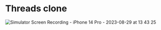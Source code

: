 # Threads clone

![Simulator Screen Recording - iPhone 14 Pro - 2023-08-29 at 13 43 25](https://github.com/YazanGhunaim/Threads/assets/87646431/fd1c7654-6151-45a9-8520-e834c08663dd)
